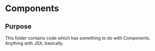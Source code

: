 # Components

## Purpose
This folder contains code which has something to do with Components. Anything with JSX, basically.